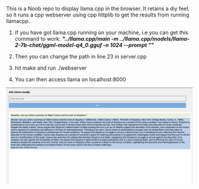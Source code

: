 This is a Noob repo to display llama.cpp in the browser. It retains a diy feel, so it runs a cpp webserver using cpp httplib to get the results from running llamacpp. 

1. If you have got llama.cpp running on your machine, i.e you can get this command to work:
**_"../llama.cpp/main -m ../llama.cpp/models/llama-2-7b-chat/ggml-model-q4_0.gguf -n 1024 --prompt \""_**

2. Then you can change the path in line 23 in server.cpp 

3. hit make and run ./webserver

4. You can then access llama on localhost:8000

![llama](llama.png)




